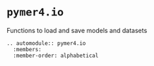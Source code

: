 # `pymer4.io`

Functions to load and save models and datasets

```{eval-rst}
.. automodule:: pymer4.io
  :members:
  :member-order: alphabetical
```